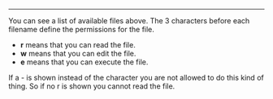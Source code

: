 --------------------------------------------------------------------------------

You can see a list of available files above. The 3 characters before each filename define the permissions for the file.
- **r** means that you can read the file.
- **w** means that you can edit the file.
- **e** means that you can execute the file.

If a - is shown instead of the character you are not allowed to do this kind of thing. So if no r is shown you cannot read the file.
